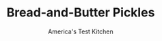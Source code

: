 ---
layout: ../../layouts/MarkdownPostLayout.astro
title: Bread-and-Butter Pickles
author: America's Test Kitchen
pubDate: 2023-03-15
description: "Often appearing as part of a Swedish buffet, these pickles are good enough to eat at every meal."
image_url: https://res.cloudinary.com/hksqkdlah/image/upload/ar_1:1,c_fill,dpr_2.0,f_auto,fl_lossy.progressive.strip_profile,g_faces:auto,q_auto:low,w_344/4319_cvr-sfs-pickles-318205
tags: ["Side Dishes","Vegetables"]
calories: 
protein: 
carbohydrates: 
fats: 
fiber: 
ingredients: ["1 pound, pickling (Kirby) cucumbers, sliced crosswise into 1/8-inch disks","1 , medium onion, halved and sliced thin","1 tablespoon, kosher salt","1 cup, cider vinegar","3/4 cup, sugar","1/2 teaspoon, yellow mustard seeds","1/4 teaspoon, celery seeds","1/8 teaspoon, ground turmeric"]
serves: 
time: ""
instructions: ["Toss cucumbers, onion, and salt in colander set over bowl. Let stand 1 hour. Discard drained liquid.","Bring vinegar, sugar, mustard seeds, celery seeds, and turmeric to boil in large saucepan. Reduce heat to low, add cucumbers and onion, and press to submerge in liquid. Cover and cook until cucumbers turn dullish olive-brown, about 5 minutes.","Transfer entire pan contents to glass bowl. Refrigerate, uncovered, at least 2 hours before serving. (Pickles can be refrigerated in covered container for up to 2 weeks.)"]
nutrition: undefined
notes: "There’s no consensus on how these sweet pickles got their name. Some claim the pickles are (like bread and butter) good enough to eat at every meal, others say it’s because they are often eaten on or with sandwiches. Another theory is that they took their name from the word smorgasbord, which translates literally as “bread and butter table.” It’s not surprising that pickles often appear as part of this Swedish buffet."
---